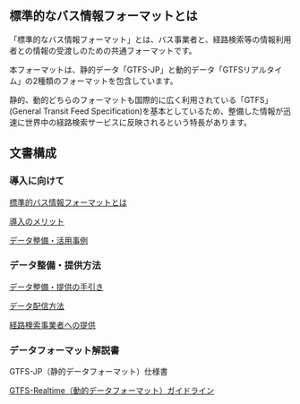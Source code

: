 ## 標準的なバス情報フォーマットとは

「標準的なバス情報フォーマット」とは、バス事業者と、経路検索等の情報利用者との情報の受渡しのための共通フォーマットです。

本フォーマットは、静的データ「GTFS-JP」と動的データ「GTFSリアルタイム」の2種類のフォーマットを包含しています。

静的、動的どちらのフォーマットも国際的に広く利用されている「GTFS」(General
Transit Feed Specification)を基本としているため、整備した情報が迅速に世界中の経路検索サービスに反映されるという特長があります。

## 文書構成

### 導入に向けて

[標準的バス情報フォーマットとは](whatis.md)

[導入のメリット](merit.md)

[データ整備・活用事例](examples.md)

### データ整備・提供方法

[データ整備・提供の手引き](creation_guide.md)

[データ配信方法](distribution.md)

[経路検索事業者への提供](contents_providers.md)

### データフォーマット解説書

GTFS-JP（静的データフォーマット）仕様書

[GTFS-Realtime（動的データフォーマット）ガイドライン](gtfs-realtime.md)

## 